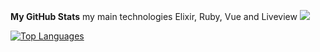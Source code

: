 <b>My GitHub Stats</b>
my main technologies Elixir, Ruby, Vue and Liveview
<a href="http://www.github.com/brandaoplaster" align="right">
  <img src="https://github-readme-streak-stats.herokuapp.com/?user=brandaoplaster&stroke=ffffff&background=1c1917&ring=0891b2&fire=0891b2&currStreakNum=ffffff&currStreakLabel=0891b2&sideNums=ffffff&sideLabels=ffffff&dates=ffffff&hide_border=true" />
</a>

<a href="https://github.com/brandaoplaster" align="left">
  <img src="https://github-readme-stats.vercel.app/api/top-langs/?username=brandaoplaster&langs_count=5&title_color=0891b2&text_color=ffffff&icon_color=0891b2&bg_color=1c1917&hide_border=true&locale=en&custom_title=Top%20%Languages&hide=html,css,scss,java,objective-c,coffeescript" alt="Top   Languages" />
</a>
